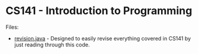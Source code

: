 CS141 - Introduction to Programming
=====

Files:
* [revision.java](revision.java) - Designed to easily revise everything covered in CS141 by just reading through this code.
